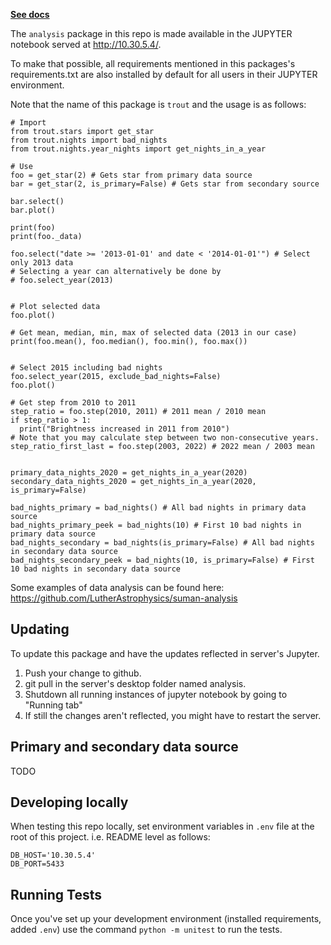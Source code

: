 [**See docs**](https://lutherastrophysics.github.io/analysis/trout.html)


The `analysis` package in this repo is made available in the JUPYTER
notebook served at
<http://10.30.5.4/>.

To make that possible, all
requirements mentioned in this packages's requirements.txt are also
installed by default for all users in their JUPYTER environment.

Note that the name of this package is `trout` and the usage is as
follows:

```
# Import
from trout.stars import get_star
from trout.nights import bad_nights
from trout.nights.year_nights import get_nights_in_a_year

# Use
foo = get_star(2) # Gets star from primary data source
bar = get_star(2, is_primary=False) # Gets star from secondary source

bar.select()
bar.plot()

print(foo)
print(foo._data)

foo.select("date >= '2013-01-01' and date < '2014-01-01'") # Select only 2013 data
# Selecting a year can alternatively be done by
# foo.select_year(2013)


# Plot selected data
foo.plot()

# Get mean, median, min, max of selected data (2013 in our case)
print(foo.mean(), foo.median(), foo.min(), foo.max())


# Select 2015 including bad nights
foo.select_year(2015, exclude_bad_nights=False)
foo.plot()

# Get step from 2010 to 2011
step_ratio = foo.step(2010, 2011) # 2011 mean / 2010 mean
if step_ratio > 1:
  print("Brightness increased in 2011 from 2010")
# Note that you may calculate step between two non-consecutive years.
step_ratio_first_last = foo.step(2003, 2022) # 2022 mean / 2003 mean


primary_data_nights_2020 = get_nights_in_a_year(2020)
secondary_data_nights_2020 = get_nights_in_a_year(2020, is_primary=False)

bad_nights_primary = bad_nights() # All bad nights in primary data source
bad_nights_primary_peek = bad_nights(10) # First 10 bad nights in primary data source
bad_nights_secondary = bad_nights(is_primary=False) # All bad nights in secondary data source
bad_nights_secondary_peek = bad_nights(10, is_primary=False) # First 10 bad nights in secondary data source
```

Some examples of data analysis can be found here:
<https://github.com/LutherAstrophysics/suman-analysis>


## Updating

To update this package and have the updates reflected in server's Jupyter.
1. Push your change to github.
1. git pull in the server's desktop folder named analysis.
1. Shutdown all running instances of jupyter notebook by going to "Running tab"
1. If still the changes aren't reflected, you might have to restart the server.

## Primary and secondary data source

TODO


## Developing locally
When testing this repo locally, set environment variables in `.env` file at the
root of this project. i.e. README level as follows:
```
DB_HOST='10.30.5.4'
DB_PORT=5433
```

## Running Tests
Once you've set up your development environment (installed requirements, added
`.env`) use the command `python -m unitest` to run the tests.
